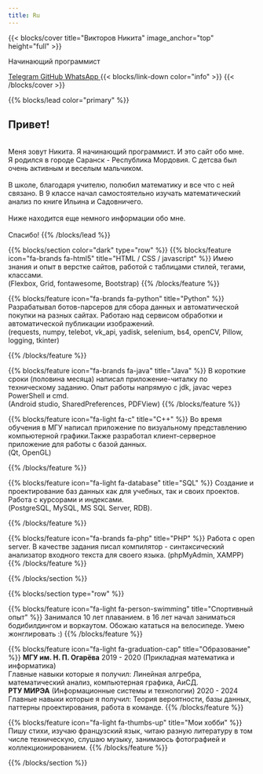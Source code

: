 ```yaml
---
title: Ru
---
```


{{< blocks/cover title="Викторов Никита" image_anchor="top" height="full" >}}
<p class="lead mt-5">Начинающий программист</p>
<a class="btn btn-lg btn-primary me-3 mb-4" href="https://t.me/IAM_A_SERGEON">
  Telegram<i class="fa-brands fa-telegram ms-2"></i>
</a>
<a class="btn btn-lg btn-secondary me-3 mb-4" href="https://github.com/nic1102">
  GitHub<i class="fab fa-github ms-2 "></i>
</a>
<a class="btn btn-lg btn-primary me-3 mb-4" href="https://wa.me/79648431612">
  WhatsApp<i class="fa-brands fa-whatsapp ms-2"></i><i class="fas fa-solid fa-circle-envelope ms-2"></i>
</a>
{{< blocks/link-down color="info" >}}
{{< /blocks/cover >}}


{{% blocks/lead color="primary" %}}

<h2><b>Привет!</b></h2>
<br>
Меня зовут Никита. Я начинающий программист. И это сайт обо мне.<br>
Я родился в городе Саранск - Республика Мордовия. С детсва был очень активным и веселым мальчиком.
<br>
<br>
В школе, благодаря учителю, полюбил математику и все что с ней связано. В 9 классе начал самостоятельно изучать математический анализ по книге Ильина и Садовничего.
<br>
<br>
Ниже находится еще немного информации обо мне. 
<br>
<br>
Спасибо!
{{% /blocks/lead %}}


{{% blocks/section color="dark" type="row" %}}
{{% blocks/feature icon="fa-brands fa-html5" title="HTML / CSS / javascript" %}}
Имею знания и опыт в верстке сайтов, работой с таблицами стилей, тегами, классами.<br> 
(Flexbox, Grid, fontawesome, Bootstrap)
{{% /blocks/feature %}}


{{% blocks/feature icon="fa-brands fa-python" title="Python" %}}
Разрабатывал ботов-парсеров для сбора данных и автоматической покупки на разных сайтах. Работаю над сервисом обработки и автоматической публикации изображений.<br>
(requests, numpy, telebot, vk_api, yadisk, selenium, bs4, openCV, Pillow, logging, tkinter)

{{% /blocks/feature %}}


{{% blocks/feature icon="fa-brands fa-java" title="Java" %}}
В короткие сроки (половина месяца) написал приложение-читалку по техническому заданию. Опыт работы напрямую с jdk, javac через PowerShell и cmd.
<br>(Android studio, SharedPreferences, PDFView)
{{% /blocks/feature %}}
  
{{% blocks/feature icon="fa-light fa-c" title="C++" %}}
Во время обучения в МГУ написал приложение по визуальному представлению компьютерной графики.Также разработал клиент-серверное приложение для работы с базой данных.
<br>(Qt, OpenGL)

{{% /blocks/feature %}}


{{% blocks/feature icon="fa-light fa-database" title="SQL" %}}
Создание и проектирование баз данных как для учебных, так и своих проектов. Работа с курсорами и индексами.
<br>(PostgreSQL, MySQL, MS SQL Server, RDB).

{{% /blocks/feature %}}


{{% blocks/feature icon="fa-brands fa-php" title="PHP" %}}
Работа с open server. В качестве задания писал  компилятор - синтаксический анализатор входного текста для своего языка. (phpMyAdmin, XAMPP)
{{% /blocks/feature %}}


{{% /blocks/section %}}

{{% blocks/section type="row" %}}

{{% blocks/feature icon="fa-light fa-person-swimming" title="Спортивный опыт" %}}
Занимался 10 лет плаванием. в 16 лет начал заниматься бодибилдингом и воркаутом. Обожаю кататься на велосипеде. Умею жонглировать :)
{{% /blocks/feature %}}

{{% blocks/feature icon="fa-light fa-graduation-cap" title="Образование" %}}
<b>МГУ им. Н. П. Огарёва</b> 2019 - 2020 (Прикладная математика и информатика)  
Главные навыки которые я получил: Линейная алгребра, математический анализ, компьютерная графика, АиСД.
<br>
<b>РТУ МИРЭА</b> (Информационные системы и технологии) 2020 - 2024
<br>
Главные навыки которые я получил: Теория вероятности, базы данных, паттерны проектирования, работа в команде.
{{% /blocks/feature %}}

{{% blocks/feature icon="fa-light fa-thumbs-up" title="Мои хобби" %}}
Пишу стихи, изучаю французский язык, читаю разную литературу в том числе техническую, слушаю музыку, занимаюсь фотографией и коллекционированием.
{{% /blocks/feature %}}

{{% /blocks/section %}}

